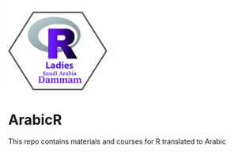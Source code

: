 
<p align="left">
  <img src="rladies_logo.jpg" class = "logo" width= "200" >
</p>

# ArabicR
This repo contains materials and courses for R translated to Arabic 
